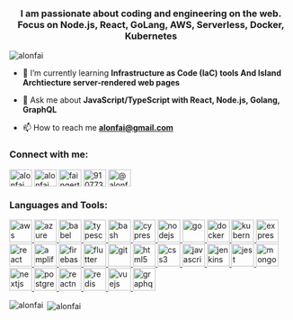 <h3 align="center">I am passionate about coding and engineering on the web. <br />Focus on Node.js, React, GoLang, AWS, Serverless, Docker, Kubernetes</h3>

<p align="left"> <img src="https://komarev.com/ghpvc/?username=alonfai" alt="alonfai" /> </p>

- 🌱 I’m currently learning **Infrastructure as Code (IaC) tools And Island Archtiecture server-rendered web pages**

- 💬 Ask me about **JavaScript/TypeScript with React, Node.js, Golang, GraphQL**

- 📫 How to reach me **alonfai@gmail.com**

<!--### Blogs posts-->
<!-- BLOG-POST-LIST:START -->
<!-- BLOG-POST-LIST:END -->

          
<p align="left">
<h3 align="left">Connect with me:</h3>
<a href="https://dev.to/alonfai" target="blank"><img align="center" src="https://cdn.jsdelivr.net/npm/simple-icons@3.0.1/icons/dev-dot-to.svg" alt="alonfai" height="30" width="40" /></a>
<a href="https://twitter.com/alonfai" target="blank"><img align="center" src="https://cdn.jsdelivr.net/npm/simple-icons@3.0.1/icons/twitter.svg" alt="alonfai" height="30" width="40" /></a>
<a href="https://linkedin.com/in/faingertzalon" target="blank"><img align="center" src="https://cdn.jsdelivr.net/npm/simple-icons@3.0.1/icons/linkedin.svg" alt="faingertzalon" height="30" width="40" /></a>
<a href="https://stackoverflow.com/users/910773" target="blank"><img align="center" src="https://cdn.jsdelivr.net/npm/simple-icons@3.0.1/icons/stackoverflow.svg" alt="910773" height="30" width="40" /></a>
<a href="https://medium.com/@alonfa" target="blank"><img align="center" src="https://cdn.jsdelivr.net/npm/simple-icons@3.0.1/icons/medium.svg" alt="@alonfa" height="30" width="40" /></a>
</p>

<h3 align="left">Languages and Tools:</h3>
<p align="left"> <a href="https://aws.amazon.com" target="_blank"> <img src="https://cdn.jsdelivr.net/gh/devicons/devicon/icons/amazonwebservices/amazonwebservices-original-wordmark.svg" alt="aws" width="40" height="40"/> </a> <a href="https://azure.microsoft.com/en-in/" target="_blank"> <img src="https://www.vectorlogo.zone/logos/microsoft_azure/microsoft_azure-icon.svg" alt="azure" width="40" height="40"/> </a> <a href="https://babeljs.io/" target="_blank"> <img src="https://www.vectorlogo.zone/logos/babeljs/babeljs-icon.svg" alt="babel" width="40" height="40"/> </a> <a href="https://www.typescriptlang.org/" target="_blank"> <img src="https://cdn.jsdelivr.net/gh/devicons/devicon/icons/typescript/typescript-original.svg" width="40" height="40" alt="typescript" /> </a>  <a href="https://www.gnu.org/software/bash/" target="_blank"> <img src="https://www.vectorlogo.zone/logos/gnu_bash/gnu_bash-icon.svg" alt="bash" width="40" height="40"/> </a> <a href="https://www.cypress.io" target="_blank"> <img src="https://raw.githubusercontent.com/simple-icons/simple-icons/6e46ec1fc23b60c8fd0d2f2ff46db82e16dbd75f/icons/cypress.svg" alt="cypress" width="40" height="40"/> </a> <a href="https://nodejs.org" target="_blank"> <img src="https://cdn.jsdelivr.net/gh/devicons/devicon/icons/nodejs/nodejs-original-wordmark.svg" alt="nodejs" width="40" height="40"/> </a>  <a href="https://golang.org" target="_blank"> <img src="https://cdn.jsdelivr.net/gh/devicons/devicon/icons/go/go-original.svg" alt="go" width="40" height="40"/> </a>   <a href="https://www.docker.com/" target="_blank"> <img src="https://cdn.jsdelivr.net/gh/devicons/devicon/icons/docker/docker-original-wordmark.svg" alt="docker" width="40" height="40"/> </a> <a href="https://kubernetes.io/" target="_blank"> <img src="https://cdn.jsdelivr.net/gh/devicons/devicon/icons/kubernetes/kubernetes-plain.svg" alt="kubernetes" width="40" height="40"/> </a> <a href="https://expressjs.com" target="_blank"> <img src="https://cdn.jsdelivr.net/gh/devicons/devicon/icons/express/express-original-wordmark.svg" alt="express" width="40" height="40"/> </a> <a href="https://reactjs.org/" target="_blank"> <img src="https://cdn.jsdelivr.net/gh/devicons/devicon/icons/react/react-original-wordmark.svg" alt="react" width="40" height="40"/> </a> <a href="https://aws.amazon.com/amplify/" target="_blank"> <img src="https://docs.amplify.aws/assets/logo-dark.svg" alt="amplify" width="40" height="40"/> </a> <a href="https://firebase.google.com/" target="_blank"> <img src="https://www.vectorlogo.zone/logos/firebase/firebase-icon.svg" alt="firebase" width="40" height="40"/> </a> <a href="https://flutter.dev" target="_blank"> <img src="https://www.vectorlogo.zone/logos/flutterio/flutterio-icon.svg" alt="flutter" width="40" height="40"/> </a> <a href="https://git-scm.com/" target="_blank"> <img src="https://www.vectorlogo.zone/logos/git-scm/git-scm-icon.svg" alt="git" width="40" height="40"/> </a><a href="https://www.w3.org/html/" target="_blank"> <img src="https://cdn.jsdelivr.net/gh/devicons/devicon/icons/html5/html5-original.svg" alt="html5" width="40" height="40"/> </a> <a href="https://www.w3schools.com/css/" target="_blank"> <img src="https://cdn.jsdelivr.net/gh/devicons/devicon/icons/css3/css3-original.svg" alt="css3" width="40" height="40"/> </a>  <a href="https://developer.mozilla.org/en-US/docs/Web/JavaScript" target="_blank"> <img src="https://cdn.jsdelivr.net/gh/devicons/devicon/icons/javascript/javascript-original.svg" alt="javascript" width="40" height="40"/> </a> <a href="https://www.jenkins.io" target="_blank"> <img src="https://www.vectorlogo.zone/logos/jenkins/jenkins-icon.svg" alt="jenkins" width="40" height="40"/> </a> <a href="https://jestjs.io" target="_blank"> <img src="https://www.vectorlogo.zone/logos/jestjsio/jestjsio-icon.svg" alt="jest" width="40" height="40"/> </a>  <a href="https://www.mongodb.com/" target="_blank"> <img src="https://cdn.jsdelivr.net/gh/devicons/devicon/icons/mongodb/mongodb-original.svg" alt="mongodb" width="40" height="40"/> </a> <a href="https://nextjs.org/" target="_blank"> <img src="https://cdn.jsdelivr.net/gh/devicons/devicon/icons/nextjs/nextjs-original-wordmark.svg" alt="nextjs" width="40" height="40"/> </a> <a href="https://www.postgresql.org" target="_blank"> <img src="https://cdn.jsdelivr.net/gh/devicons/devicon/icons/postgresql/postgresql-original-wordmark.svg" alt="postgresql" width="40" height="40"/> </a>  <a href="https://reactnative.dev/" target="_blank"> <img src="https://reactnative.dev/img/header_logo.svg" alt="reactnative" width="40" height="40"/> </a> <a href="https://redis.io" target="_blank"> <img src="https://cdn.jsdelivr.net/gh/devicons/devicon/icons/redis/redis-original-wordmark.svg" alt="redis" width="40" height="40"/> </a> <a href="https://vuejs.org/" target="_blank"> <img src="https://cdn.jsdelivr.net/gh/devicons/devicon/icons/vuejs/vuejs-original.svg" alt="vuejs" width="40" height="40"/> </a> <a href="https://graphql.org" target="_blank"> <img src="https://cdn.jsdelivr.net/gh/devicons/devicon/icons/graphql/graphql-plain-wordmark.svg" alt="graphql" width="40" height="40" /> </a> </p>

<p><img align="left" src="https://github-readme-stats.vercel.app/api/top-langs/?username=alonfai&layout=compact" alt="alonfai" /></p>

<p>&nbsp;<img align="center" src="https://github-readme-stats.vercel.app/api?username=alonfai&show_icons=true" alt="alonfai" /></p>
